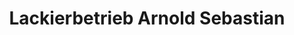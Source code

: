 ---
title: "Lackierbetrieb Arnold Sebastian"
url: /teistungen/lackierbetrieb-arnold-sebastian/
shop: Autowerkstatt
---